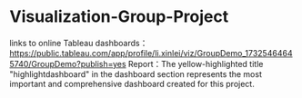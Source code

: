 # Visualization-Group-Project
links to online Tableau dashboards：
https://public.tableau.com/app/profile/li.xinlei/viz/GroupDemo_17325464645740/GroupDemo?publish=yes
Report：The yellow-highlighted title "highlightdashboard" in the dashboard section represents the most important and comprehensive dashboard created for this project. 

